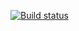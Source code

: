 [![Build status](https://ci.appveyor.com/api/projects/status/7fv8hg29lqt6j4tb?svg=true)](https://ci.appveyor.com/project/marinaolivekey/aqapatternsapi)
